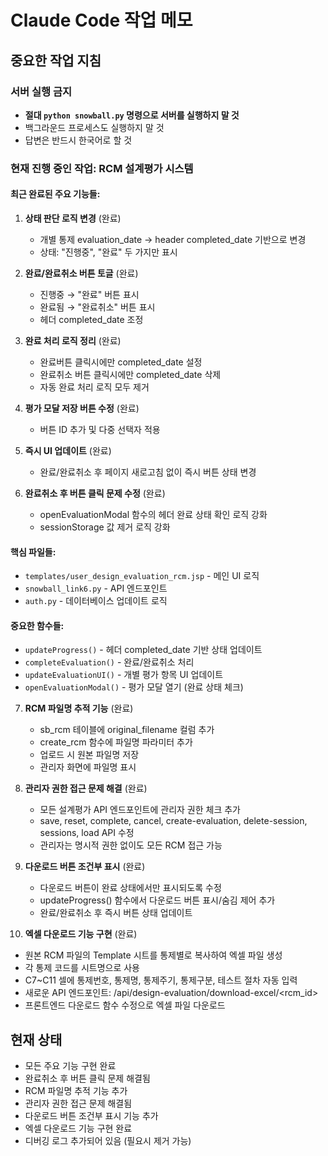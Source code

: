# Claude Code 작업 메모

## 중요한 작업 지침

### 서버 실행 금지
- **절대 `python snowball.py` 명령으로 서버를 실행하지 말 것**
- 백그라운드 프로세스도 실행하지 말 것
- 답변은 반드시 한국어로 할 것

### 현재 진행 중인 작업: RCM 설계평가 시스템

#### 최근 완료된 주요 기능들:

1. **상태 판단 로직 변경** (완료)
   - 개별 통제 evaluation_date → header completed_date 기반으로 변경
   - 상태: "진행중", "완료" 두 가지만 표시

2. **완료/완료취소 버튼 토글** (완료)
   - 진행중 → "완료" 버튼 표시
   - 완료됨 → "완료취소" 버튼 표시
   - 헤더 completed_date 조정

3. **완료 처리 로직 정리** (완료)
   - 완료버튼 클릭시에만 completed_date 설정
   - 완료취소 버튼 클릭시에만 completed_date 삭제
   - 자동 완료 처리 로직 모두 제거

4. **평가 모달 저장 버튼 수정** (완료)
   - 버튼 ID 추가 및 다중 선택자 적용

5. **즉시 UI 업데이트** (완료)
   - 완료/완료취소 후 페이지 새로고침 없이 즉시 버튼 상태 변경

6. **완료취소 후 버튼 클릭 문제 수정** (완료)
   - openEvaluationModal 함수의 헤더 완료 상태 확인 로직 강화
   - sessionStorage 값 제거 로직 강화

#### 핵심 파일들:
- `templates/user_design_evaluation_rcm.jsp` - 메인 UI 로직
- `snowball_link6.py` - API 엔드포인트
- `auth.py` - 데이터베이스 업데이트 로직

#### 중요한 함수들:
- `updateProgress()` - 헤더 completed_date 기반 상태 업데이트
- `completeEvaluation()` - 완료/완료취소 처리
- `updateEvaluationUI()` - 개별 평가 항목 UI 업데이트
- `openEvaluationModal()` - 평가 모달 열기 (완료 상태 체크)

7. **RCM 파일명 추적 기능** (완료)
   - sb_rcm 테이블에 original_filename 컬럼 추가
   - create_rcm 함수에 파일명 파라미터 추가
   - 업로드 시 원본 파일명 저장
   - 관리자 화면에 파일명 표시

8. **관리자 권한 접근 문제 해결** (완료)
   - 모든 설계평가 API 엔드포인트에 관리자 권한 체크 추가
   - save, reset, complete, cancel, create-evaluation, delete-session, sessions, load API 수정
   - 관리자는 명시적 권한 없이도 모든 RCM 접근 가능

9. **다운로드 버튼 조건부 표시** (완료)
   - 다운로드 버튼이 완료 상태에서만 표시되도록 수정
   - updateProgress() 함수에서 다운로드 버튼 표시/숨김 제어 추가
   - 완료/완료취소 후 즉시 버튼 상태 업데이트

10. **엑셀 다운로드 기능 구현** (완료)
   - 원본 RCM 파일의 Template 시트를 통제별로 복사하여 엑셀 파일 생성
   - 각 통제 코드를 시트명으로 사용
   - C7~C11 셀에 통제번호, 통제명, 통제주기, 통제구분, 테스트 절차 자동 입력
   - 새로운 API 엔드포인트: /api/design-evaluation/download-excel/<rcm_id>
   - 프론트엔드 다운로드 함수 수정으로 엑셀 파일 다운로드

## 현재 상태
- 모든 주요 기능 구현 완료
- 완료취소 후 버튼 클릭 문제 해결됨
- RCM 파일명 추적 기능 추가
- 관리자 권한 접근 문제 해결됨
- 다운로드 버튼 조건부 표시 기능 추가
- 엑셀 다운로드 기능 구현 완료
- 디버깅 로그 추가되어 있음 (필요시 제거 가능)